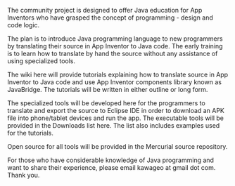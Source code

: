 The community project is designed to offer Java education for App Inventors who have grasped the concept of programming - design and code logic.

The plan is to introduce Java programming language to new programmers by translating their source in App Inventor to Java code. The early training is to learn how to translate by hand the source without any assistance of using specialized tools.

The wiki here will provide tutorials explaining how to translate source in App Inventor to Java code and use App Inventor components library known as JavaBridge. The tutorials will be written in either outline or long form.

The specialized tools will be developed here for the programmers to translate and export the source to Eclipse IDE in order to download an APK file into phone/tablet devices and run the app. The executable tools will be provided in the Downloads list here. The list also includes examples used for the tutorials.

Open source for all tools will be provided in the Mercurial source repository.

For those who have considerable knowledge of Java programming and want to share their experience, please email kawageo at gmail dot com. Thank you.